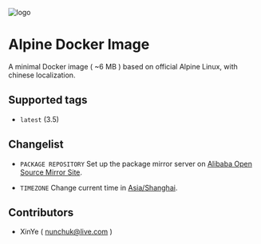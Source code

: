 ![logo](https://cloud.githubusercontent.com/assets/16042528/25799780/02aba80a-3419-11e7-8319-57051f192dbb.png)

# Alpine Docker Image 

A minimal Docker image ( ~6 MB ) based on official Alpine Linux, with chinese localization.

## Supported tags

* `latest` (3.5)

## Changelist

* `PACKAGE REPOSITORY`
	Set up the package mirror server on [Alibaba Open Source Mirror Site](https://mirrors.aliyun.com/).

* `TIMEZONE`
	Change current time in [Asia/Shanghai](http://wiki.alpinelinux.org/wiki/Setting_the_timezone).	

Contributors
-------------------
* XinYe ( nunchuk@live.com )